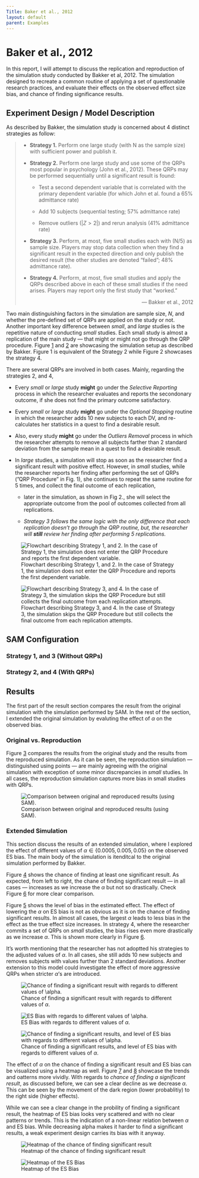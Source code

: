 ```yaml
---
Title: Baker et al., 2012
layout: default
parent: Examples
---
```


Baker et al., 2012
====================

In this report, I will attempt to discuss the replication and
reproduction of the simulation study conducted by Bakker et al, 2012.
The simulation designed to recreate a common routine of applying a set
of questionable research practices, and evaluate their effects on the
observed effect size bias, and chance of finding significance results.

Experiment Design / Model Description
-------------------------------------

As described by Bakker, the simulation study is concerned about 4
distinct strategies as follow:

> - **Strategy 1.** Perform one large study (with N as the sample size)
>     with sufficient power and publish it.
> 
> - **Strategy 2.** Perform one large study and use some of the QRPs
>     most popular in psychology (John et al., 2012). These QRPs may be
>     performed sequentially until a significant result is found:
> 
>     - Test a second dependent variable that is correlated with the
>         primary dependent variable (for which John et al. found a 65%
>         admittance rate)
> 
>     - Add 10 subjects (sequential testing; 57% admittance rate)
> 
>     - Remove outliers (\|*Z* &gt; 2\|) and rerun analysis (41%
>         admittance rate)
> 
> - **Strategy 3.** Perform, at most, five small studies each with (N/5)
>     as sample size. Players may stop data collection when they find a
>     significant result in the expected direction and only publish the
>     desired result (the other studies are denoted “failed”; 48%
>     admittance rate).
> 
> - **Strategy 4.** Perform, at most, five small studies and apply the
>     QRPs described above in each of these small studies if the need
>     arises. Players may report only the first study that “worked.”
> 
> <p style="text-align:right">  — Bakker et al., 2012</p>

Two main distinguishing factors in the simulation are sample size, *N*,
and whether the pre-defined set of QRPs are applied on the study or not.
Another important key difference between *small*, and *large* studies is
the repetitive nature of conducting *small* studies. Each small study is
almost a replication of the main study — that might or might not go
through the QRP procedure.
Figure <a href="#fig:qrp_large" data-reference-type="ref" data-reference="fig:qrp_large">1</a>
and
<a href="#fig:qrp_small" data-reference-type="ref" data-reference="fig:qrp_small">2</a>
are showcasing the simulation setup as described by Bakker. Figure 1 is
equivalent of the Strategy 2 while Figure 2 showcases the strategy 4.

There are several QRPs are involved in both cases. Mainly, regarding the
strategies 2, and 4,

- Every *small* or *large* study **might** go under the *Selective
    Reporting* process in which the researcher evaluates and reports the
    secondonary outcome, if she does not find the primary outcome
    satisfactory.

- Every *small* or *large* study **might** go under the *Optional
    Stopping* routine in which the researcher adds 10 new subjects to
    each DV, and re-calculates her statistics in a quest to find a
    desirable result.

- Also, every study **might** go under the *Outliers Removal* process
    in which the researcher attempts to remove all subjects farther than
    2 standard deviation from the sample mean in a quest to find a
    desirable result.

- In *large* studies, a simulation will stop as soon as the researcher
    find a significant result with positive effect. However, in *small*
    studies, while the researcher reports her finding after performing
    the set of QRPs (”QRP Procedure” in Fig. 1), she continues to repeat
    the same routine for 5 times, and collect the final outcome of each
    replication,

    - later in the simulation, as shown in Fig 2., she will select the
        appropriate outcome from the pool of outcomes collected from all
        replications.

    - _Strategy 3 follows the same logic with the only difference that
        each replication doesn’t go through the QRP routine, but, the
        researcher will **still** review her finding after performing 5
        replications._

<figure>
    <picture>
      <source 
        srcset="/figures/baker_2012/Marjan_2012_QRP_Large_Dark.png" 
        media="(prefers-color-scheme: dark)">
      <img src="/figures/baker_2012/Marjan_2012_QRP_Large.png" id="fig:qrp_large" alt="Flowchart describing Strategy 1, and 2. In the case of Strategy 1, the simulation does not enter the QRP Procedure and reports the first dependent variable." />
    </picture>
<figcaption aria-hidden="true">Flowchart describing Strategy 1, and 2. In the case of Strategy 1, the simulation does not enter the QRP Procedure and reports the first dependent variable.</figcaption>
</figure>

<figure>
<img src="/figures/baker_2012/Marjan_2012_QRP_Small.png" id="fig:qrp_small" alt="Flowchart describing Strategy 3, and 4. In the case of Strategy 3, the simulation skips the QRP Procedure but still collects the final outcome from each replication attempts." /><figcaption aria-hidden="true">Flowchart describing Strategy 3, and 4. In the case of Strategy 3, the simulation skips the QRP Procedure but still collects the final outcome from each replication attempts.</figcaption>
</figure>


SAM Configuration
-----------------


### Strategy 1, and 3 (Without QRPs)


### Strategy 2, and 4 (With QRPs)


Results
-------

The first part of the result section compares the result from the
original simulation with the simulation performed by SAM. In the rest of
the section, I extended the original simulation by evaluting the effect
of *α* on the observed bias.

### Original vs. Reproduction

Figure <a href="#fig:original_vs_reproduced" data-reference-type="ref" data-reference="fig:original_vs_reproduced">3</a>
compares the results from the original study and the results from the
reproduced simulation. As it can be seen, the reproduction simulation —
distinguished using points — are mainly agreeing with the original
simulation with exception of some minor discrepancies in *small*
studies. In all cases, the reproduction simulation captures more bias in
small studies with QRPs.

<figure>
<img src="/figures/baker_2012/Marjan et al 2012 - Reproduction vs. Original - Comparison.png" id="fig:original_vs_reproduced" alt="Comparison between original and reproduced results (using SAM)." /><figcaption aria-hidden="true">Comparison between original and reproduced results (using SAM).</figcaption>
</figure>

### Extended Simulation

This section discuss the results of an extended simulation, where I
explored the effect of different values of *α* ∈ {0.0005, 0.005, 0.05}
on the observed ES bias. The main body of the simulation is itenditcal
to the original simulation performed by Bakker.

Figure <a href="#fig:extended_sim_proportion_plot" data-reference-type="ref" data-reference="fig:extended_sim_proportion_plot">4</a>
shows the chance of finding at least one significant result. As
expected, from left to right, the chane of finding significant result —
in all cases — increases as we increase the *α* but not so drastically.
Check
Figure <a href="#fig:extended_sim_proportion_vs_bias" data-reference-type="ref" data-reference="fig:extended_sim_proportion_vs_bias">6</a>
for more clear comparison.

Figure <a href="#fig:extended_sim_bias_plot" data-reference-type="ref" data-reference="fig:extended_sim_bias_plot">5</a>
shows the level of bias in the estimated effect. The effect of lowering
the *α* on ES bias is not as obvious as it is on the chance of finding
significant results. In almost all cases, the largest *α* leads to less
bias in the effect as the true effect size increases. In strategy 4,
where the researcher commits a set of QRPs on *small* studies, the bias
rises even more drastically as we increase *α*. This is shown more
clearly in
Figure <a href="#fig:extended_sim_proportion_vs_bias" data-reference-type="ref" data-reference="fig:extended_sim_proportion_vs_bias">6</a>.

It’s worth mentioning that the researcher has not adoptted his
strategies to the adjusted values of *α*. In all cases, she still adds
10 new subjects and removes subjects with values further than 2 standard
deviations. Another extension to this model could investigate the effect
of more aggressive QRPs when stricter *α*’s are introduced.

<figure>
<img src="/figures/baker_2012/Marjan et al 2012 - QRP - noQRP - Extended - Proportion Plot.png" id="fig:extended_sim_proportion_plot" alt="Chance of finding a significant result with regards to different values of \alpha." /><figcaption aria-hidden="true">Chance of finding a significant result with regards to different values of <span class="math inline"><em>α</em></span>.</figcaption>
</figure>

<figure>
<img src="/figures/baker_2012/Marjan et al 2012 - QRP - noQRP - Extended - ES Bias.png" id="fig:extended_sim_bias_plot" alt="ES Bias with regards to different values of \alpha." /><figcaption aria-hidden="true">ES Bias with regards to different values of <span class="math inline"><em>α</em></span>.</figcaption>
</figure>

<figure>
<img src="/figures/baker_2012/Marjan et al 2012 - Extended - Proportion vs Bias.png" id="fig:extended_sim_proportion_vs_bias" alt="Chance of finding a significant results, and level of ES bias with regards to different values of \alpha." /><figcaption aria-hidden="true">Chance of finding a significant results, and level of ES bias with regards to different values of <span class="math inline"><em>α</em></span>.</figcaption>
</figure>

The effect of *α* on the chance of finding a significant result and ES
bias can be visualized using a heatmap as well.
Figure <a href="#fig:extended_sim_heatmap_prop" data-reference-type="ref" data-reference="fig:extended_sim_heatmap_prop">7</a>
and
<a href="#fig:extended_sim_heatmap_bias" data-reference-type="ref" data-reference="fig:extended_sim_heatmap_bias">8</a>
showcase the trends and oatterns more vividly. With regards to *chance
of finding a significant result*, as discussed before, we can see a
clear decline as we decrease *α*. This can be seen by the movement of
the dark region (lower probablitiy) to the right side (higher effects).

While we can see a clear change in the probility of finding a
significant result, the heatmap of ES bias looks very scattered and with
no clear patterns or trends. This is the indication of a non-linear
relation between *α* and ES bias. While decreasing alpha makes it harder
to find a significant results, a weak experiment design carries its bias
with it anyway.

<figure>
<img src="/figures/baker_2012/Marjan et al 2012 - QRP - noQRP - Extended - Proportion Plot - Heatmap.png" id="fig:extended_sim_heatmap_prop" alt="Heatmap of the chance of finding significant result" /><figcaption aria-hidden="true">Heatmap of the chance of finding significant result</figcaption>
</figure>

<figure>
<img src="/figures/baker_2012/Marjan et al 2012 - QRP - noQRP - Extended - ES Bias - Heatmap.png" id="fig:extended_sim_heatmap_bias" alt="Heatmap of the ES Bias" /><figcaption aria-hidden="true">Heatmap of the ES Bias</figcaption>
</figure>
